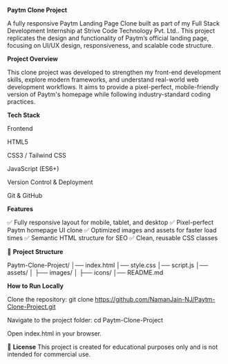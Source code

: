 **Paytm Clone Project**

A fully responsive Paytm Landing Page Clone built as part of my Full Stack Development Internship at Strive Code Technology Pvt. Ltd..
This project replicates the design and functionality of Paytm’s official landing page, focusing on UI/UX design, responsiveness, and scalable code structure.

**Project Overview**

This clone project was developed to strengthen my front-end development skills, explore modern frameworks, and understand real-world web development workflows.
It aims to provide a pixel-perfect, mobile-friendly version of Paytm's homepage while following industry-standard coding practices.

**Tech Stack**

Frontend

HTML5

CSS3 / Tailwind CSS

JavaScript (ES6+)

Version Control & Deployment

Git & GitHub



 **Features**
 
✅ Fully responsive layout for mobile, tablet, and desktop
✅ Pixel-perfect Paytm homepage UI clone
✅ Optimized images and assets for faster load times
✅ Semantic HTML structure for SEO
✅ Clean, reusable CSS classes

📂 **Project Structure**

Paytm-Clone-Project/
│── index.html
│── style.css
│── script.js
│── assets/
│   ├── images/
│   ├── icons/
│── README.md


**How to Run Locally**

Clone the repository: git clone https://github.com/NamanJain-NJ/Paytm-Clone-Project.git

Navigate to the project folder: cd Paytm-Clone-Project

Open index.html in your browser.


📄 **License**
This project is created for educational purposes only and is not intended for commercial use.



